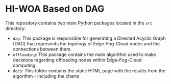 # HI-WOA Based on DAG 

This repository contains two main Python packages located in the `src` directory:

- `dag`: This package is responsible for generating a Directed Acyclic Graph (DAG) that represents the topology of Edge-Fog-Cloud nodes and the connections between them.
- `offloading`: This package contains the main algorithm used to make decisions regarding offloading nodes within Edge-Fog-Cloud computing.
- `docs`: This folder contains the static HTML page with the results from the algorithm - including the charts
